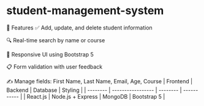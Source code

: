 # student-management-system
🚀 Features
✅ Add, update, and delete student information

🔍 Real-time search by name or course

🎨 Responsive UI using Bootstrap 5

📋 Form validation with user feedback

✍️ Manage fields: First Name, Last Name, Email, Age, Course
| Frontend | Backend           | Database | Styling     |
| -------- | ----------------- | -------- | ----------- |
| React.js | Node.js + Express | MongoDB  | Bootstrap 5 |
